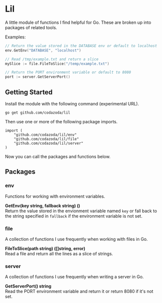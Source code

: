 # Lil

A little module of functions I find helpful for Go. These are broken up into packages of related tools.

Examples:

```go
// Return the value stored in the DATABASE env or default to localhost
env.GetEnv("DATABASE", "localhost") 

// Read /tmp/example.txt and return a slice
mySlice := file.FileToSlice("/temp/example.txt")

// Return the PORT environment variable or default to 8080
port := server.GetServerPort()
```

## Getting Started

Install the module with the following command (experimental URL).

```
go get github.com/codazoda/lil
```

Then use one or more of the following package imports.

```
import (
    "github.com/codazoda/lil/env"
    "github.com/codazoda/lil/file"
    "github.com/codazoda/lil/server"
)
```

Now you can call the packages and functions below.

## Packages

### env

Functions for working with environment variables.

**GetEnv(key string, fallback string) ()**  
Return the value stored in the envionment variable named `key` or fall back to the string specified in `fallback` if the environment variable is not set.

### file

A collection of functions I use frequently when working with files in Go.

**FileToSlice(path string) ([]string, error)**  
Read a file and return all the lines as a slice of strings.

### server

A collection of functions I use frequently when writing a server in Go.

**GetServerPort() string**  
Read the PORT environment variable and return it or return 8080 if it's not set.
